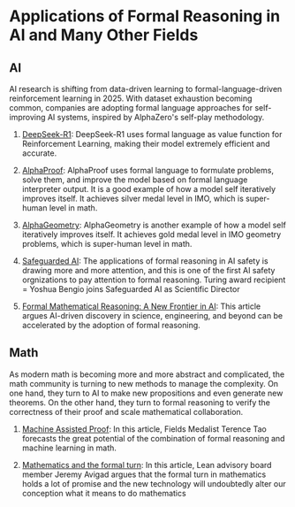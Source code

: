 # Applications of Formal Reasoning in AI and Many Other Fields

## AI

AI research is shifting from data-driven learning to formal-language-driven reinforcement learning in 2025. With dataset exhaustion becoming common, companies are adopting formal language approaches for self-improving AI systems, inspired by AlphaZero's self-play methodology.

1. [DeepSeek-R1](https://arxiv.org/abs/2501.12948): DeepSeek-R1 uses formal language as value function for Reinforcement Learning, making their model extremely efficient and accurate.

2. [AlphaProof](https://deepmind.google/discover/blog/ai-solves-imo-problems-at-silver-medal-level/): AlphaProof uses formal language to formulate problems, solve them, and improve the model based on formal language interpreter output. It is a good example of how a model self iteratively improves itself. It achieves silver medal level in IMO, which is super-human level in math.

3. [AlphaGeometry](https://deepmind.google/discover/blog/alphageometry-an-olympiad-level-ai-system-for-geometry/): AlphaGeometry is another example of how a model self iteratively improves itself. It achieves gold medal level in IMO geometry problems, which is super-human level in math.

4. [Safeguarded AI](https://www.aria.org.uk/opportunity-spaces/mathematics-for-safe-ai/safeguarded-ai/): The applications of formal reasoning in AI safety is drawing more and more attention, and this is one of the first AI safety orgnizations to pay attention to formal reasoning. Turing award recipient =  Yoshua Bengio joins Safeguarded AI as Scientific Director

5. [Formal Mathematical Reasoning: A New Frontier in AI](https://arxiv.org/abs/2412.16075): This article argues AI-driven discovery in science, engineering, and beyond can be accelerated by the adoption of formal reasoning.

## Math

As modern math is becoming more and more abstract and complicated, the math community is turning to new methods to manage the complexity. On one hand, they turn to AI to make new propositions and even generate new theorems. On the other hand, they turn to formal reasoning to verify the correctness of their proof and scale mathematical collaboration.

1. [Machine Assisted Proof](https://terrytao.wordpress.com/wp-content/uploads/2024/03/machine-assisted-proof-notices.pdf): In this article, Fields Medalist Terence Tao forecasts the great potential of the combination of formal reasoning and machine learning in math.

2. [Mathematics and the formal turn](https://arxiv.org/pdf/2311.00007): In this article, Lean advisory board member Jeremy Avigad argues that the formal turn in mathematics holds a lot of promise and the new technology will undoubtedly alter our conception what it means to do mathematics
